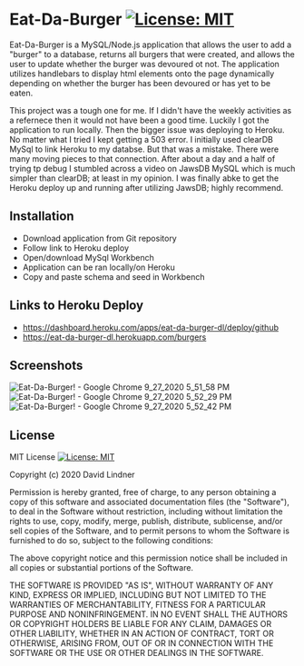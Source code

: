 # Eat-Da-Burger [![License: MIT](https://img.shields.io/badge/License-MIT-yellow.svg)](https://opensource.org/licenses/MIT)

Eat-Da-Burger is a MySQL/Node.js application that allows the user to add a "burger" to a database, returns all burgers that were created, and allows the user to update whether the burger was devoured ot not. The application utilizes handlebars to display html elements onto the page dynamically depending on whether the burger has been devoured or has yet to be eaten. 

This project was a tough one for me. If I didn't have the weekly activities as a refernece then it would not have been a good time. Luckily I got the application to run locally. Then the bigger issue was deploying to Heroku. No matter what I tried I kept getting a 503 error. I initially used clearDB MySql to link Heroku to my databse. But that was a mistake. There were many moving pieces to that connection. After about a day and a half of trying tp debug I stumbled across a video on JawsDB MySQL which is much simpler than clearDB; at least in my opinion. I was finally abke to get the Heroku deploy up and running after utilizing JawsDB; highly recommend.

## Installation

* Download application from Git repository
* Follow link to Heroku deploy
* Open/download MySql Workbench
* Application can be ran locally/on Heroku
* Copy and paste schema and seed in Workbench

## Links to Heroku Deploy

* https://dashboard.heroku.com/apps/eat-da-burger-dl/deploy/github
* https://eat-da-burger-dl.herokuapp.com/burgers

## Screenshots

![Eat-Da-Burger! - Google Chrome 9_27_2020 5_51_58 PM](https://user-images.githubusercontent.com/65383133/94507740-43a4f000-01c5-11eb-9fef-768b76d7f1b8.png)
![Eat-Da-Burger! - Google Chrome 9_27_2020 5_52_29 PM](https://user-images.githubusercontent.com/65383133/94507745-456eb380-01c5-11eb-9c70-43aceaeebfe1.png)
![Eat-Da-Burger! - Google Chrome 9_27_2020 5_52_42 PM](https://user-images.githubusercontent.com/65383133/94507748-469fe080-01c5-11eb-9092-412ce6a0d96c.png)

## License

MIT License [![License: MIT](https://img.shields.io/badge/License-MIT-yellow.svg)](https://opensource.org/licenses/MIT)

Copyright (c) 2020 David Lindner

Permission is hereby granted, free of charge, to any person obtaining a copy
of this software and associated documentation files (the "Software"), to deal
in the Software without restriction, including without limitation the rights
to use, copy, modify, merge, publish, distribute, sublicense, and/or sell
copies of the Software, and to permit persons to whom the Software is
furnished to do so, subject to the following conditions:

The above copyright notice and this permission notice shall be included in all
copies or substantial portions of the Software.

THE SOFTWARE IS PROVIDED "AS IS", WITHOUT WARRANTY OF ANY KIND, EXPRESS OR
IMPLIED, INCLUDING BUT NOT LIMITED TO THE WARRANTIES OF MERCHANTABILITY,
FITNESS FOR A PARTICULAR PURPOSE AND NONINFRINGEMENT. IN NO EVENT SHALL THE
AUTHORS OR COPYRIGHT HOLDERS BE LIABLE FOR ANY CLAIM, DAMAGES OR OTHER
LIABILITY, WHETHER IN AN ACTION OF CONTRACT, TORT OR OTHERWISE, ARISING FROM,
OUT OF OR IN CONNECTION WITH THE SOFTWARE OR THE USE OR OTHER DEALINGS IN THE
SOFTWARE.
